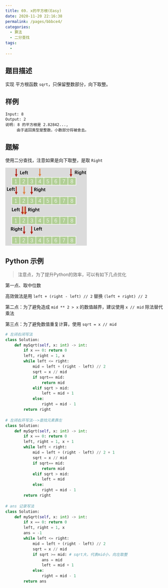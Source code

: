 ```yaml
---
title: 69. x的平方根(Easy)
date: 2020-11-20 22:16:38
permalink: /pages/bbbce4/
categories: 
  - 算法
  - 二分查找
tags: 
  - 
---
```


## 题目描述

实现 平方根函数 `sqrt`，只保留整数部分，向下取整。

## 样例

```
Input: 8
Output: 2
说明: 8 的平方根是 2.82842..., 
     由于返回类型是整数，小数部分将被舍去。
```

## 题解

使用二分查找，注意如果是向下取整，是取 `Right`  

<img src="./assets/img/image-20201120221728108.png" alt="image-20201120221728108" style="zoom: 25%;" />

## Python 示例

> 注意点，为了提升Python的效率，可以有如下几点优化

第一点、取中位数

高效做法是用 `left + (right - left) // 2` 替换 `(left + right) // 2`

第二点：为了避免造成 `mid ** 2 > x` 的数值越界，建议使用 `x // mid` 除法替代乘法

第三点：为了避免数值重复计算，使用 `sqrt = x // mid` 

```python
# 左闭右闭写法
class Solution:
    def mySqrt(self, x: int) -> int:
        if x == 0: return 0
        left, right = 1, x
        while left <= right:
            mid = left + (right - left) // 2
            sqrt = x // mid 
            if sqrt== mid:
                return mid 
            elif sqrt > mid:
                left = mid + 1
            else:
                right = mid - 1
        return right 

# 左闭右开写法-->查找元素靠左
class Solution:
    def mySqrt(self, x: int) -> int:
        if x == 0: return 0
        left, right = 1, x + 1
        while left < right:
            mid = left + (right - left) // 2 + 1
            sqrt = x // mid 
            if sqrt== mid:
                return mid 
            elif sqrt > mid:
                left = mid
            else:
                right = mid - 1
        return right 

# ans 记录写法
class Solution:
    def mySqrt(self, x: int) -> int:
        if x == 0: return 0
        left, right = 1, x
        ans = -1 
        while left <= right:
            mid = left + (right - left) // 2
            sqrt = x // mid 
            if sqrt >= mid: # sqrt大，代表mid小，向左取整
                ans = mid  
                left = mid + 1   
            else:
                right = mid - 1
        return ans  
```

